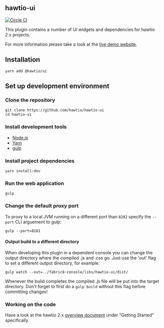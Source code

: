 ## hawtio-ui

[![Circle CI](https://circleci.com/gh/hawtio/hawtio-ui.svg?style=svg)](https://circleci.com/gh/hawtio/hawtio-ui)

This plugin contains a number of UI widgets and dependencies for hawtio 2.x projects.

For more information please take a look at the [live demo website](http://ui.hawt.io).

## Installation

```
yarn add @hawtio/ui
```

## Set up development environment

### Clone the repository

```
git clone https://github.com/hawtio/hawtio-ui
cd hawtio-ui
```

### Install development tools

* [Node.js](http://nodejs.org)
* [Yarn](https://yarnpkg.com)
* [gulp](http://gulpjs.com/)

### Install project dependencies

```
yarn install:dev
```

### Run the web application

```
gulp
```

### Change the default proxy port

To proxy to a local JVM running on a different port than `8282` specify the `--port` CLI arguement to gulp:
```
gulp --port=8181
```

#### Output build to a different directory

When developing this plugin in a dependent console you can change the output directory where the compiled .js and .css go.  Just use the 'out' flag to set a different output directory, for example:

```
gulp watch --out=../fabric8-console/libs/hawtio-ui/dist/
```

Whenever the build completes the compiled .js file will be put into the target directory.  Don't forget to first do a `gulp build` without this flag before committing changes!

### Working on the code

Have a look at the hawtio 2.x [overview document](https://github.com/hawtio/hawtio/blob/master/docs/Overview2dotX.md) under "Getting Started" specifically.
